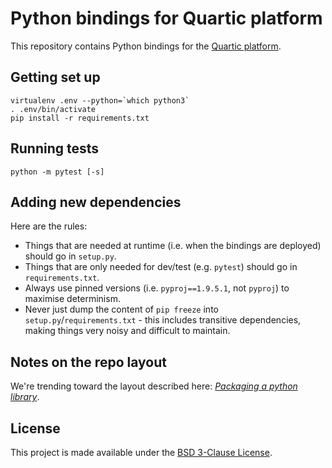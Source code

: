 # Python bindings for Quartic platform
This repository contains Python bindings for the [Quartic platform](https://www.quartic.io).

## Getting set up

```
virtualenv .env --python=`which python3`
. .env/bin/activate
pip install -r requirements.txt
```

## Running tests

```
python -m pytest [-s]
```

## Adding new dependencies

Here are the rules:

- Things that are needed at runtime (i.e. when the bindings are deployed) should go in `setup.py`.
- Things that are only needed for dev/test (e.g. `pytest`) should go in `requirements.txt`.
- Always use pinned versions (i.e. `pyproj==1.9.5.1`, not `pyproj`) to maximise determinism.
- Never just dump the content of `pip freeze` into `setup.py`/`requirements.txt` - this includes transitive dependencies,
  making things very noisy and difficult to maintain.

## Notes on the repo layout

We're trending toward the layout described here:
*[Packaging a python library](https://blog.ionelmc.ro/2014/05/25/python-packaging/)*.

## License
This project is made available under the [BSD 3-Clause License](https://github.com/quartictech/quartic-python/blob/develop/LICENSE).


